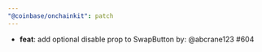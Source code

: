 ```yaml
---
"@coinbase/onchainkit": patch
---
```


- **feat**: add optional disable prop to SwapButton by: @abcrane123 #604
